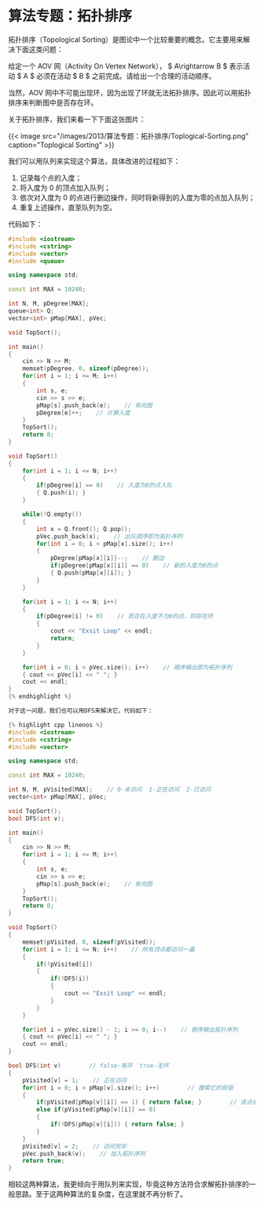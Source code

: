 # 算法专题：拓扑排序


拓扑排序（Topological Sorting）是图论中一个比较重要的概念。它主要用来解决下面这类问题：

给定一个 AOV 网（Activity On Vertex Network）， $ A\rightarrow B $ 表示活动 $ A $ 必须在活动 $ B $ 之前完成。请给出一个合理的活动顺序。

当然，AOV 网中不可能出现环，因为出现了环就无法拓扑排序。因此可以用拓扑排序来判断图中是否存在环。

关于拓扑排序，我们来看一下下面这张图片：


{{< image src="/images/2013/算法专题：拓扑排序/Toplogical-Sorting.png" caption="Toplogical Sorting" >}}

我们可以用队列来实现这个算法，具体改进的过程如下：

1. 记录每个点的入度；
2. 将入度为 0 的顶点加入队列；
3. 依次对入度为 0 的点进行删边操作，同时将新得到的入度为零的点加入队列；
4. 重复上述操作，直至队列为空。

代码如下：

```cpp
#include <iostream>
#include <cstring>
#include <vector>
#include <queue>

using namespace std;

const int MAX = 10240;

int N, M, pDegree[MAX];
queue<int> Q;
vector<int> pMap[MAX], pVec;

void TopSort();

int main()
{
    cin >> N >> M;
    memset(pDegree, 0, sizeof(pDegree));
    for(int i = 1; i <= M; i++)
    {
        int s, e;
        cin >> s >> e;
        pMap[s].push_back(e);    // 有向图
        pDegree[e]++;    // 计算入度
    }
    TopSort();
    return 0;
}

void TopSort()
{
    for(int i = 1; i <= N; i++)
    {
        if(pDegree[i] == 0)    // 入度为0的点入队
        { Q.push(i); }
    }

    while(!Q.empty())
    {
        int x = Q.front(); Q.pop();
        pVec.push_back(x);    // 出队顺序即为拓扑序列
        for(int i = 0; i < pMap[x].size(); i++)
        {
            pDegree[pMap[x][i]]--;    // 删边
            if(pDegree[pMap[x][i]] == 0)    // 新的入度为0的点
            { Q.push(pMap[x][i]); }
        }
    }

    for(int i = 1; i <= N; i++)
    {
        if(pDegree[i] != 0)    // 若存在入度不为0的点，则存在环
        {
            cout << "Exsit Loop" << endl;
            return;
        }
    }

    for(int i = 0; i < pVec.size(); i++)    // 顺序输出即为拓扑序列
    { cout << pVec[i] << " "; }
    cout << endl;    
}
{% endhighlight %}

对于这一问题，我们也可以用DFS来解决它，代码如下：

{% highlight cpp linenos %}
#include <iostream>
#include <cstring>
#include <vector>

using namespace std;

const int MAX = 10240;

int N, M, pVisited[MAX];    // 0-未访问  1-正在访问  2-已访问
vector<int> pMap[MAX], pVec;

void TopSort();
bool DFS(int v);

int main()
{
    cin >> N >> M;
    for(int i = 1; i <= M; i++)
    {
        int s, e;
        cin >> s >> e;
        pMap[s].push_back(e);    // 有向图
    }
    TopSort();
    return 0;
}

void TopSort()
{
    memset(pVisited, 0, sizeof(pVisited));
    for(int i = 1; i <= N; i++)    // 所有顶点都访问一遍
    {
        if(!pVisited[i])
        {
            if(!DFS(i))
            {
                cout << "Exsit Loop" << endl;
            }
        }
    }

    for(int i = pVec.size() - 1; i >= 0; i--)    // 倒序输出拓扑序列
    { cout << pVec[i] << " "; }
    cout << endl;
}

bool DFS(int v)        // false-有环  true-无环
{
    pVisited[v] = 1;    // 正在访问
    for(int i = 0; i < pMap[v].size(); i++)        // 搜索它的前驱
    {
        if(pVisited[pMap[v][i]] == 1) { return false; }        // 该点进入两次则有环
        else if(pVisited[pMap[v][i]] == 0)
        {
            if(!DFS(pMap[v][i])) { return false; }
        }
    }
    pVisited[v] = 2;    // 访问完毕
    pVec.push_back(v);    // 加入拓扑序列
    return true;
}
```

相较这两种算法，我更倾向于用队列来实现，毕竟这种方法符合求解拓扑排序的一般思路。至于这两种算法的复杂度，在这里就不再分析了。
